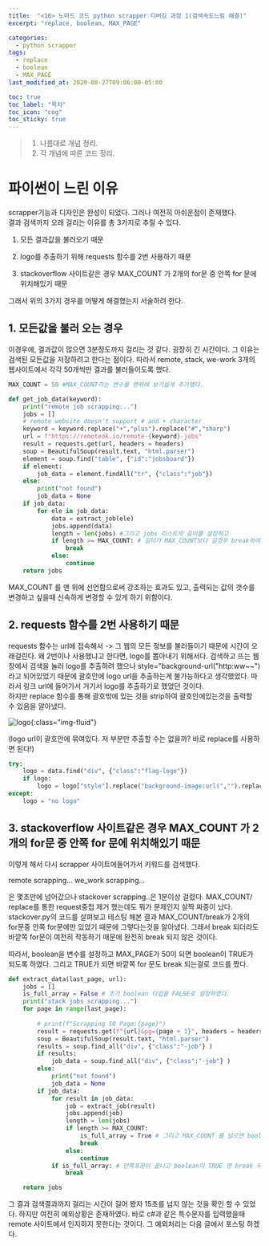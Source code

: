 ```yaml
---
title:  "<16> 노마드 코드 python scrapper 디버깅 과정 1(검색속도느림 해결)"
excerpt: "replace, boolean, MAX_PAGE"

categories:
  - python scrapper
tags:
  - replace
  - boolean
  - MAX_PAGE
last_modified_at: 2020-08-27T09:06:00-05:00

toc: true
toc_label: "목차"
toc_icon: "cog"
toc_sticky: true
---
```


> 1. 나름대로 개념 정리.  
> 2. 각 개념에 따른 코드 정리.  


# 파이썬이 느린 이유  

scrapper기능과 디자인은 완성이 되었다. 그러나 여전히 아쉬운점이 존재했다.   
결과 검색까지 오래 걸리는 이유를 총 3가지로 추릴 수 있다.  

1. 모든 결과값을 불러오기 때문  

2. logo를 추출하기 위해 requests 함수를 2번 사용하기 때문  

3. stackoverflow 사이트같은 경우 MAX_COUNT 가 2개의 for문 중 안쪽 for 문에 위치해있기 때문 

그래서 위의 3가지 경우를 어떻게 해결했는지 서술하려 한다.  

## 1. 모든값을 불러 오는 경우  

이경우에, 결과값이 많으면 3분정도까지 걸리는 것 같다. 굉장히 긴 시간이다. 그 이유는 검색된 모든값을 저장하려고 한다는 점이다. 따라서 remote, stack, we-work 3개의 웹사이트에서 각각 50개씩만 결과를 불러들이도록 했다.  

```python
MAX_COUNT = 50 #MAX_COUNT라는 변수를 맨위에 보기쉽게 추가했다.

def get_job_data(keyword):
    print("remote job scrapping...")
    jobs = []
    # remote website doesn't support # and + character
    keyword = keyword.replace("+","plus").replace("#","sharp")
    url = f"https://remoteok.io/remote-{keyword}-jobs"
    result = requests.get(url, headers = headers)
    soup = BeautifulSoup(result.text, "html.parser")
    element = soup.find("table", {"id":"jobsboard"})
    if element:
        job_data = element.findAll("tr", {"class":"job"})
    else:
        print("not found")
        job_data = None
    if job_data:
        for ele in job_data:
            data = extract_job(ele)
            jobs.append(data)
            length = len(jobs) #그리고 jobs 리스트의 길이를 설정하고
            if length >= MAX_COUNT: # 길이가 MAX_COUNT보다 길경우 break하여 함수가 끝나도록 했다.
                break
            else:
                continue
    return jobs

```  
MAX_COUNT 를 맨 위에 선언함으로써 강조하는 효과도 있고, 출력되는 값의 갯수를 변경하고 싶을때 신속하게 변경할 수 있게 하기 위함이다.  

## 2. requests 함수를 2번 사용하기 때문  

requests 함수는 url에 접속해서 -> 그 웹의 모든 정보를 불러들이기 때문에 시간이 오래걸린다. 왜 2번이나 사용했냐고 한다면, logo를 뽑아내기 위해서다. 검색하고 뜨는 웹창에서 검색을 눌러 logo를 추출하려 했으나 style="background-url("http:ww~~") 라고 되어있었기 때문에 괄호안에 logo url을 추출하는게 불가능하다고 생각했었다. 따라서 링크 url에 들어가서 거기서 logo를 추출하기로 했었던 것이다.  
하지만 replace 함수를 통해 괄호밖에 있는 것을 strip하여 괄호안에있는것을 출력할 수 있음을 알아냈다.  

![logo](https://yeonghunko.github.io/assets/img/scrap/logo.png){:class="img-fluid"}
  
(logo url이 괄호안에 묶여있다. 저 부분만 추출할 수는 없을까? 바로 replace를 사용하면 된다!)
  
```python
try:
    logo = data.find("div", {"class":"flag-logo"})
    if logo:
        logo = logo["style"].replace("background-image:url(","").replace(")","") #그럼 background-image:url()이 빈공간으로 대체되면서 logo url 만 추출할 수 있다.     
except:
    logo = "no logo"
```
  
## 3. stackoverflow 사이트같은 경우 MAX_COUNT 가 2개의 for문 중 안쪽 for 문에 위치해있기 때문   
  
이렇게 해서 다시 scrapper 사이트에들어가서 키워드를 검색했다.  

remote scrapping...
we_work scrapping...  

은 몇초만에 넘어갔으나 stackover scrapping..은 1분이상 걸렸다. MAX_COUNT/ replace를 통한 request중첩 제거 했는데도 뭐가 문제인지 살짝 짜증이 났다. stackover.py의 코드를 살펴보고 테스팅 해본 결과 MAX_COUNT/break가 2개의 for문중 안쪽 for문에만 있었기 때문에 그렇다는것을 알아냈다. 그래서 break 되더라도 바깥쪽 for문이 여전히 작동하기 때문에 완전히 break 되지 않은 것이다.  

따라서, boolean을 변수를 설정하고 MAX_PAGE가 50이 되면 boolean이 TRUE가 되도록 하였다. 그리고 TRUE가 되면 바깥쪽 for 문도 break 되는걸로 코드를 짰다.  

```python
def extract_data(last_page, url):   
    jobs = [] 
    is_full_array = False # 초기 boolean 타입을 FALSE로 설정하였다.
    print("stack jobs scrapping...")
    for page in range(last_page):
        
        # print(f"Scrapping SO Page:{page}")
        result = requests.get(f"{url}&pg={page + 1}", headers = headers)
        soup = BeautifulSoup(result.text, "html.parser")
        results = soup.find_all("div", {"class":"-job"} )
        if results:
            job_data = soup.find_all("div", {"class":"-job"} )
        else:
            print("not found")
            job_data = None
        if job_data:
            for result in job_data:
                job = extract_job(result)
                jobs.append(job)
                length = len(jobs)
                if length >= MAX_COUNT:
                    is_full_array = True # 그리고 MAX_COUNT 를 넘으면 boolean의 값이 TRUE가 되도록 했다.
                    break
                else:
                    continue     
            if is_full_array: # 안쪽포문이 끝나고 boolean이 TRUE 면 break 되도록 바깥쪽 for문에 코드를 작성했다. 그래서 안쪽 for문이 중단되면서 동시에 바깥쪽 for 문도 중단되도록 설정했다.
                break

    return jobs
```
그 결과 검색결과까지 걸리는 시간이 길어 봤자 15초를 넘지 않는 것을 확인 할 수 있었다. 하지만 여전히 예외상황은 존재하였다. 바로 c#과 같은 특수문자를 입력했을때 remote 사이트에서 인지하지 못한다는 것이다. 그 예외처리는 다음 글에서 포스팅 하겠다.


